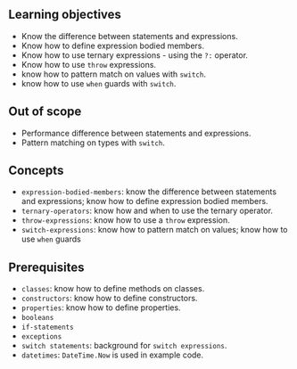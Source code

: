 ## Learning objectives

- Know the difference between statements and expressions.
- Know how to define expression bodied members.
- Know how to use ternary expressions - using the `?:` operator.
- Know how to use `throw` expressions.
- know how to pattern match on values with `switch`.
- know how to use `when` guards with `switch`.

## Out of scope

- Performance difference between statements and expressions.
- Pattern matching on types with `switch`.

## Concepts

- `expression-bodied-members`: know the difference between statements and expressions; know how to define expression bodied members.
- `ternary-operators`: know how and when to use the ternary operator.
- `throw-expressions`: know how to use a `throw` expression.
- `switch-expressions`: know how to pattern match on values; know how to use `when` guards

## Prerequisites

- `classes`: know how to define methods on classes.
- `constructors`: know how to define constructors.
- `properties`: know how to define properties.
- `booleans`
- `if-statements`
- `exceptions`
- `switch statements`: background for `switch expressions`.
- `datetimes`: `DateTime.Now` is used in example code.
